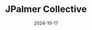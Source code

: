 ---  
layout: startup_page  
title: "JPalmer Collective"  
id: "jpalmercollective.com"  
permalink: "/jpalmercollectivejpalmercollective.com10172024/"  
website: "https://jpalmercollective.com/"  
funding_round: ""  
funding_amount: "$72M"  
investors: "Texas Capital Bank, a New York-based institutional alternative asset manager"  
about: "JPalmer Collective is an asset-based lending company focused on funding high-growth, women-led, and natural products companies. They offer customized financing solutions and consultative services to help businesses grow sustainably while allowing founders to retain equity. JPC prioritizes funding companies that don't fit traditional lender criteria, emphasizing inclusivity and sustainability."  
markets: "Fintech, Consumer Goods"  
hq: "New York, New York, United States"  
founded_year: "2023"  
linkedin: "https://www.linkedin.com/company/jpalmer-collective"  
twitter: ""  
instagram: ""  
facebook: ""  
crunchbase: "https://www.crunchbase.com/organization/jpalmer-collective?utm_source=linkedin&utm_medium=referral&utm_campaign=linkedin_companies&utm_content=profile_cta_anon&trk=funding_crunchbase"  
pitchbook: ""  

date_display: "17-Oct-2024"  
date: "2024-10-17"

# SEO Optimization  
meta_title: "JPalmer Collective -  Funding ($72M)"  
meta_description: "JPalmer Collective, JPalmer Collective is an asset-based lending company focused on funding high-growth, women-led, and natural products companies. They offer customized ..."  
meta_keywords: "JPalmer Collective, Fintech, Consumer Goods,  funding"  
canonical_url: "https://startup.projectstartups.com/jpalmercollectivejpalmercollective.com10172024/"  
---